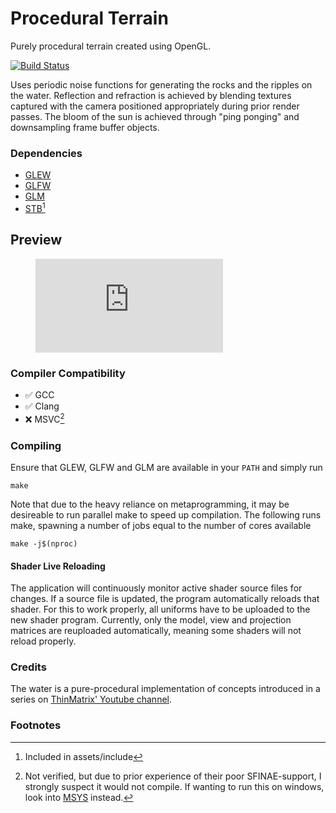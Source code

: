 # Procedural Terrain  
Purely procedural terrain created using OpenGL. 

[![Build Status](https://gitlab.com/vilhelmengstrom/procedural-terrain/badges/master/build.svg)](https://gitlab.com/vilhelmengstrom/procedural-terrain/commits/master)

Uses periodic noise functions for generating the rocks and the ripples on the water. Reflection and refraction is achieved by blending textures captured with the camera positioned appropriately during prior render passes. The bloom of the sun is achieved through "ping ponging" and downsampling frame buffer objects.
### Dependencies
- [GLEW](http://glew.sourceforge.net)
- [GLFW](https://www.glfw.org)
- [GLM](https://glm.g-truc.net)
- [STB](https://github.com/nothings/stb)[^1]

## Preview

<figure class="video_container">
  <iframe src="https://www.youtube.com/embed/ObkWN27MURQ" frameborder="0" allowfullscreen="true"> </iframe>
</figure>

### Compiler Compatibility

- :white_check_mark: GCC
- :white_check_mark: Clang
- :x: MSVC[^2]

### Compiling

Ensure that GLEW, GLFW and GLM are available in your `PATH` and simply run
```
make
```

Note that due to the heavy reliance on metaprogramming, it may be desireable to run parallel make to speed up compilation. The following runs make, spawning a number of jobs equal to the number of cores available
```
make -j$(nproc)
```

#### Shader Live Reloading
The application will continuously monitor active shader source files for changes. If a source file is updated, the program automatically reloads that shader. For this to work properly, all uniforms have to be uploaded to the new shader program. Currently, only the model, view and projection matrices are reuploaded automatically, meaning some shaders will not reload properly.

### Credits
The water is a pure-procedural implementation of concepts introduced in a series on [ThinMatrix' Youtube channel](https://www.youtube.com/user/ThinMatrix). 

### Footnotes
[^1]: Included in assets/include
[^2]: Not verified, but due to prior experience of their poor SFINAE-support, I strongly suspect it would not compile. If wanting to run this on windows, look into [MSYS](https://www.msys2.org/) instead.

